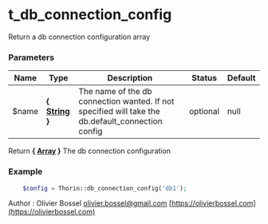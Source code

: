# t_db_connection_config

Return a db connection configuration array


### Parameters
Name  |  Type  |  Description  |  Status  |  Default
------------  |  ------------  |  ------------  |  ------------  |  ------------
$name  |  **{ [String](http://php.net/manual/en/language.types.string.php) }**  |  The name of the db connection wanted. If not specified will take the db.default_connection config  |  optional  |  null

Return **{ [Array](http://php.net/manual/en/language.types.array.php) }** The db connection configuration

### Example
```php
	$config = Thorin::db_connection_config('db1');
```
Author : Olivier Bossel [olivier.bossel@gmail.com](mailto:olivier.bossel@gmail.com) [https://olivierbossel.com](https://olivierbossel.com)